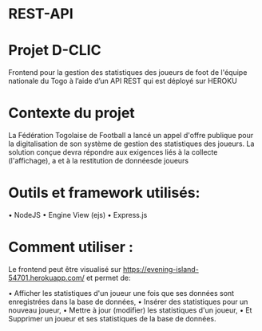 # REST-API

# Projet D-CLIC
Frontend pour la gestion des statistiques des joueurs de foot de l'équipe nationale du Togo à l’aide d’un API REST qui est déployé sur HEROKU

# Contexte du projet 

La Fédération Togolaise de Football a lancé un appel d'offre publique pour la digitalisation de son système de gestion des statistiques des joueurs. 
La solution conçue devra répondre aux exigences liés à la collecte (l'affichage), a et à la restitution de donnéesde joueurs

# Outils et framework utilisés:
•	NodeJS
•	Engine View (ejs)
•	Express.js 

# Comment utiliser :
Le frontend peut être visualisé sur https://evening-island-54701.herokuapp.com/ et permet de:

• Afficher les statistiques d'un joueur une fois que ses données sont enregistrées dans la base de données,
• Insérer des statistiques pour un nouveau joueur,
• Mettre à jour (modifier) les statistiques d'un joueur,
• Et Supprimer un joueur et ses statistiques de la base de données.
